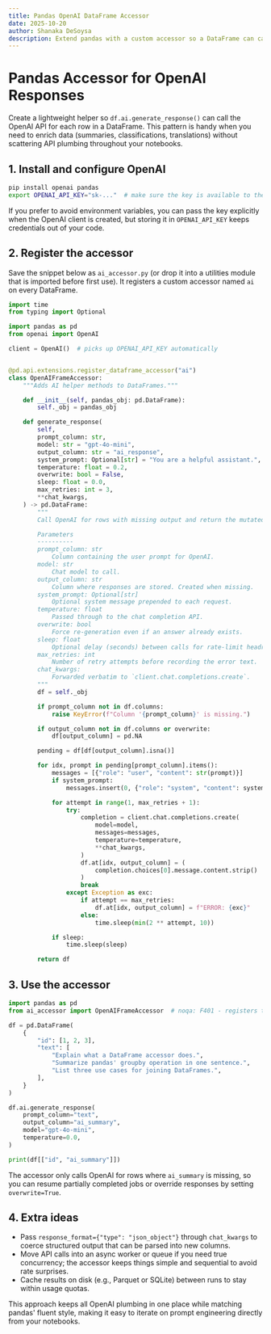 ```yaml
---
title: Pandas OpenAI DataFrame Accessor
date: 2025-10-20
author: Shanaka DeSoysa
description: Extend pandas with a custom accessor so a DataFrame can call the OpenAI API row by row.
---
```


# Pandas Accessor for OpenAI Responses

Create a lightweight helper so `df.ai.generate_response()` can call the OpenAI API for each row in a DataFrame. This pattern is handy when you need to enrich data (summaries, classifications, translations) without scattering API plumbing throughout your notebooks.

## 1. Install and configure OpenAI

```sh
pip install openai pandas
export OPENAI_API_KEY="sk-..."  # make sure the key is available to the process
```

If you prefer to avoid environment variables, you can pass the key explicitly when the OpenAI client is created, but storing it in `OPENAI_API_KEY` keeps credentials out of your code.

## 2. Register the accessor

Save the snippet below as `ai_accessor.py` (or drop it into a utilities module that is imported before first use). It registers a custom accessor named `ai` on every DataFrame.

```python
import time
from typing import Optional

import pandas as pd
from openai import OpenAI

client = OpenAI()  # picks up OPENAI_API_KEY automatically


@pd.api.extensions.register_dataframe_accessor("ai")
class OpenAIFrameAccessor:
    """Adds AI helper methods to DataFrames."""

    def __init__(self, pandas_obj: pd.DataFrame):
        self._obj = pandas_obj

    def generate_response(
        self,
        prompt_column: str,
        model: str = "gpt-4o-mini",
        output_column: str = "ai_response",
        system_prompt: Optional[str] = "You are a helpful assistant.",
        temperature: float = 0.2,
        overwrite: bool = False,
        sleep: float = 0.0,
        max_retries: int = 3,
        **chat_kwargs,
    ) -> pd.DataFrame:
        """
        Call OpenAI for rows with missing output and return the mutated DataFrame.

        Parameters
        ----------
        prompt_column: str
            Column containing the user prompt for OpenAI.
        model: str
            Chat model to call.
        output_column: str
            Column where responses are stored. Created when missing.
        system_prompt: Optional[str]
            Optional system message prepended to each request.
        temperature: float
            Passed through to the chat completion API.
        overwrite: bool
            Force re-generation even if an answer already exists.
        sleep: float
            Optional delay (seconds) between calls for rate-limit headroom.
        max_retries: int
            Number of retry attempts before recording the error text.
        chat_kwargs:
            Forwarded verbatim to `client.chat.completions.create`.
        """
        df = self._obj

        if prompt_column not in df.columns:
            raise KeyError(f"Column '{prompt_column}' is missing.")

        if output_column not in df.columns or overwrite:
            df[output_column] = pd.NA

        pending = df[df[output_column].isna()]

        for idx, prompt in pending[prompt_column].items():
            messages = [{"role": "user", "content": str(prompt)}]
            if system_prompt:
                messages.insert(0, {"role": "system", "content": system_prompt})

            for attempt in range(1, max_retries + 1):
                try:
                    completion = client.chat.completions.create(
                        model=model,
                        messages=messages,
                        temperature=temperature,
                        **chat_kwargs,
                    )
                    df.at[idx, output_column] = (
                        completion.choices[0].message.content.strip()
                    )
                    break
                except Exception as exc:
                    if attempt == max_retries:
                        df.at[idx, output_column] = f"ERROR: {exc}"
                    else:
                        time.sleep(min(2 ** attempt, 10))

            if sleep:
                time.sleep(sleep)

        return df
```

## 3. Use the accessor

```python
import pandas as pd
from ai_accessor import OpenAIFrameAccessor  # noqa: F401 - registers the accessor

df = pd.DataFrame(
    {
        "id": [1, 2, 3],
        "text": [
            "Explain what a DataFrame accessor does.",
            "Summarize pandas' groupby operation in one sentence.",
            "List three use cases for joining DataFrames.",
        ],
    }
)

df.ai.generate_response(
    prompt_column="text",
    output_column="ai_summary",
    model="gpt-4o-mini",
    temperature=0.0,
)

print(df[["id", "ai_summary"]])
```

The accessor only calls OpenAI for rows where `ai_summary` is missing, so you can resume partially completed jobs or override responses by setting `overwrite=True`.

## 4. Extra ideas

- Pass `response_format={"type": "json_object"}` through `chat_kwargs` to coerce structured output that can be parsed into new columns.
- Move API calls into an async worker or queue if you need true concurrency; the accessor keeps things simple and sequential to avoid rate surprises.
- Cache results on disk (e.g., Parquet or SQLite) between runs to stay within usage quotas.

This approach keeps all OpenAI plumbing in one place while matching pandas' fluent style, making it easy to iterate on prompt engineering directly from your notebooks.
